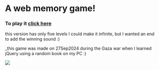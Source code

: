 <h1>A web memory game!</h1>
<h3>To play it <a href="https://hananmoalnakhal.github.io/MEMO-game/">click here</a></h3>
this version has only five levels I could make it infinite, but I wanted an end to add the winning sound :)

_this game was made on 27Sep2024 during the Gaza war when I learned jQuery using a random book on my PC :)


<!-- ![image](https://github.com/user-attachments/assets/6f7e309e-bdb6-4de2-bd93-531896c77848) -->
<!-- <h2>To play it download these files and run the <b>index.html</b> file</h2> -->
<img src="https://github.com/user-attachments/assets/6f7e309e-bdb6-4de2-bd93-531896c77848">
